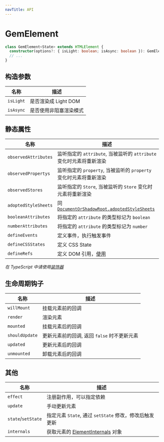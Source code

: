 ```yaml
---
navTitle: API
---
```


# GemElement

```ts
class GemElement<State> extends HTMLElement {
  constructor(options?: { isLight: boolean; isAsync: boolean }): GemElement;
  // ...
}
```

## 构造参数

| 名称      | 描述                   |
| --------- | ---------------------- |
| `isLight` | 是否渲染成 Light DOM   |
| `isAsync` | 是否使用非阻塞渲染模式 |

## 静态属性

| 名称                 | 描述                                                                    |
| -------------------- | ----------------------------------------------------------------------- |
| `observedAttributes` | 监听指定的 `attribute`, 当被监听的 `attribute` 变化时元素将重新渲染     |
| `observedPropertys`  | 监听指定的 `property`, 当被监听的 `property` 变化时元素将重新渲染       |
| `observedStores`     | 监听指定的 `Store`, 当被监听的 `Store` 变化时元素将重新渲染             |
| `adoptedStyleSheets` | 同 [`DocumentOrShadowRoot.adoptedStyleSheets`][1]                       |
| `booleanAttributes`  | 将指定的 `attribute` 的类型标记为 `boolean`                             |
| `numberAttributes`   | 将指定的 `attribute` 的类型标记为 `number`                              |
| `defineEvents`       | 定义事件，执行触发事件                                                  |
| `defineCSSStates`    | 定义 CSS State                                                          |
| `defineRefs`         | 定义 DOM 引用，[使用](../001-guide/002-advance/002-gem-element-more.md) |

[1]: https://developer.mozilla.org/en-US/docs/Web/API/DocumentOrShadowRoot/adoptedStyleSheets

_在 TypeScript 中请使用[装饰器](./007-decorator.md)_

## 生命周期钩子

| 名称           | 描述                                        |
| -------------- | ------------------------------------------- |
| `willMount`    | 挂载元素前的回调                            |
| `render`       | 渲染元素                                    |
| `mounted`      | 挂载元素后的回调                            |
| `shouldUpdate` | 更新元素前的回调, 返回 `false` 时不更新元素 |
| `updated`      | 更新元素后的回调                            |
| `unmounted`    | 卸载元素后的回调                            |

## 其他

| 名称               | 描述                                                   |
| ------------------ | ------------------------------------------------------ |
| `effect`           | 注册副作用，可以指定依赖                               |
| `update`           | 手动更新元素                                           |
| `state`/`setState` | 指定元素 `State`, 通过 `setState` 修改，修改后触发更新 |
| `internals`        | 获取元素的 [ElementInternals][2] 对象                  |

[2]: https://html.spec.whatwg.org/multipage/custom-elements.html#the-elementinternals-interface
